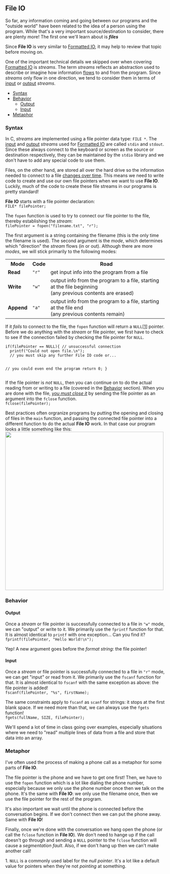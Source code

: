 <h2>File IO</h2>
<p>So far, any information coming and going between our programs and the "outside world" have been related to the idea of a person using the program. While that's a very important source/destination to consider, there are plenty more! The first one we'll learn about is <strong><em>files</em></strong></p>
<p>Since <strong>File IO</strong> is very similar to <a href="https://erinkeith.github.io/135/topics/formatted_io">Formatted IO</a>, it may help to review that topic before moving on.</p>
<p>
  One of the important technical details we skipped over when covering <a href="https://erinkeith.github.io/135/topics/formatted_io">Formatted IO</a> is <em>streams</em>. The term <em>streams</em> reflects an abstraction used to describe or imagine how information <u>flows</u> to and from the program. Since <em>streams</em> only flow in one direction, we tend to consider them in terms of <u>input</u> or <u>output</u> <em>streams</em>.
</p>

<ul>
    <li><a href="#syntax">Syntax</a></li>
    <li><a href="#behavior">Behavior</a>
    <ul><li><a href="#output">Output</a></li>
        <li><a href="#input">Input</a></li></ul>
    </li>
    <li><a href="#phone_calls">Metaphor</a></li>
</ul>
<h3><a name="syntax">Syntax</a></h3>
<p>
  In C, <em>streams</em> are implemented using a file pointer data type: <code>FILE *</code>. The <u>input</u> and <u>output</u> <em>streams</em> used for <a href="https://erinkeith.github.io/135/topics/formatted_io">Formatted IO</a> are called <code>stdin</code> and <code>stdout</code>. Since these always connect to the keyboard or screen as the source or destination respectively, they can be maintained by the <code>stdio</code> library and we don't have to add any special code to use them.
</p>
<p>
  Files, on the other hand, are stored all over the hard drive so the information needed to connect to a file <u>changes over time</u>. This means we need to write code to create and use our own file pointers when we want to use <strong>File IO</strong>. Luckily, much of the code to create these file streams in our programs is pretty standard!
</p>
<p>
  <strong>File IO</strong> starts with a file pointer declaration:<br>
  <code>FILE* filePointer;</code>
</p>
<p>
  The <code>fopen</code> function is used to try to connect our file pointer to the file, thereby establishing the <em>stream</em>:<br>
  <code>filePointer = fopen("filename.txt", "r");</code>
</p>
<p>
  The first argument is a string containing the filename (this is the only time the filename is used). The second argument is the <em>mode</em>, which determines which "direction" the <em>stream</em> flows (in or out). Although there are more <em>modes</em>, we will stick primarily to the following modes:
</p>
<table>
  <tr>
    <th>Mode</th>
    <th>Code</th>
    <th>Road</th>
  </tr>
  <tr>
    <td><strong>Read</strong></td>
    <td><code>"r"</code></td>
    <td>get input info into the program from a file</td>
  </tr>
  <tr>
    <td><strong>Write</strong></td>
    <td><code>"w"</code></td>
    <td>output info from the program to a file, starting at the file beginning<br>
    (any previous contents are erased)</td>
  </tr>
  <tr>
    <td><strong>Append</strong></td>
    <td><code>"a"</code></td>
    <td>output info from the program to a file, starting at the file end<br>
    (any previous contents remain)</td>
  </tr>
</table>
<p>
  If it <em>fails</em> to connect to the file, the <code>fopen</code> function will return a <code>NULL</code>[<a href="#null">1</a>] pointer. Before we do anything with the <em>stream</em> or file pointer, we first have to check to see if the connection failed by checking the file pointer for <code>NULL</code>.
</p>
<pre><code>if(filePointer == NULL){ // unsuccessful connection
  printf("Could not open file.\n");
  // you must skip any further File IO code or...

  // you could even end the program
  return 0;
}</code></pre>
<p>
  If the file pointer is <em>not</em> <code>NULL</code>, then you can continue on to do the actual reading from or writing to a file (covered in the <a href="#behavior">Behavior</a> section). When you are done with the file, <u><em>you must close it</em></u> by sending the file pointer as an argument into the <code>fclose</code> function.<br>
  <code>fclose(filePointer);</code>
</p>
<p>
  Best practices often orgranize programs by putting the opening and closing of files in the <code>main</code> function, and passing the connected file pointer into a different function to do the actual <strong>File IO</strong> work. In that case our program looks a little something like this:<br>
  <img src="https://github.com/user-attachments/assets/35895d4d-2d4e-40e7-a9db-30a5e9a24ad4" width="500"><br>
</p>

<h3><a name="behavior">Behavior</a></h3>
<h4><a name="output">Output</a></h4>
<p>
  Once a <em>stream</em> or file pointer is successfully connected to a file in <code>"w"</code> mode, we can "output" or write to it. We primarily use the <code>fprintf</code> function for that. It is almost identical to <code>printf</code> with one exception... Can you find it?<br>
  <code>fprintf(filePointer, "Hello World!\n");</code>
</p>
<p>
  Yep! A new argument goes before the <em>format string</em>: the file pointer!
</p>
<h4><a name="input">Input</a></h4>
<p>
  Once a <em>stream</em> or file pointer is successfully connected to a file in <code>"r"</code> mode, we can get "input" or read from it. We primarily use the <code>fscanf</code> function for that. It is almost identical to <code>fscanf</code> with the same exception as above: the file pointer is added!<br>
  <code>fscanf(filePointer, "%s", firstName);</code>
</p>
<p>
  The same constraints apply to <code>fscanf</code> as <code>scanf</code> for strings: it stops at the first blank space. If we need more than that, we can always use the <code>fgets</code> function!<br>
  <code>fgets(fullName, SIZE, filePointer);</code>
</p>
<p>
  We'll spend a lot of time in class going over examples, especially situations where we need to "read" multiple lines of data from a file and store that data into an array.
</p>
<h3><a name="phone_calls">Metaphor</a></h3>
<p>
  I've often used the process of making a phone call as a metaphor for some parts of <strong>File IO</strong>.
</p>
<p>
  The file pointer is the phone and we have to get one first! Then, we have to use the <code>fopen</code> function which is a lot like dialing the phone number, especially because we only use the phone number once then we talk on the phone. It's the same with <strong>File IO</strong>: we only use the filename once, then we use the file pointer for the rest of the program.
</p>
<p>
  It's also important we wait until the phone is connected before the conversation begins. If we don't connect then we can put the phone away. Same with <strong>File IO</strong>!
</p>
<p>
  Finally, once we're done with the conversation we hang open the phone (or call the <code>fclose</code> function in <strong>File IO</strong>). We don't need to hange up if the call doesn't go through and sending a <code>NULL</code> pointer to the <code>fclose</code> function will cause a <em>segmentation fault</em>. Also, if we don't hang up then we can't make another call!
</p>
<a name="null">1</a>. <code>NULL</code> is a commonly used label for the <em>null pointer</em>. It's a lot like a default value for pointers when they're not <em>pointing</em> at something.
